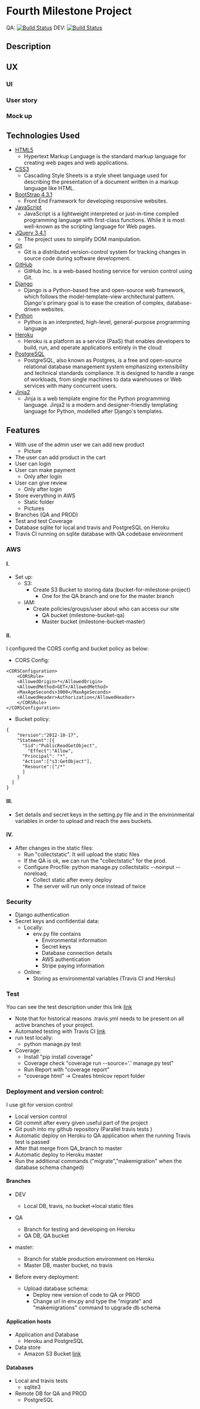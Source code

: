 # Fourth Milestone Project 
QA:
[![Build Status](https://travis-ci.org/IstvanGercsak/Fourth_Milestone_Project-Online-shop.svg?branch=QA_branch)](https://travis-ci.org/IstvanGercsak/Fourth_Milestone_Project-Online-shop)
DEV:
[![Build Status](https://travis-ci.org/IstvanGercsak/Fourth_Milestone_Project-Online-shop.svg?branch=DEV)](https://travis-ci.org/IstvanGercsak/Fourth_Milestone_Project-Online-shop)


## Description

## UX
### UI
### User story
### Mock up

## Technologies Used

- [HTML5](https://www.w3.org/html/)
    - Hypertext Markup Language is the standard markup language for creating web pages and web applications.
- [CSS3](https://www.w3.org/Style/CSS/)
    - Cascading Style Sheets is a style sheet language used for describing the presentation of a document written in a 
    markup language like HTML.
- [BootStrap 4.3.1](https://getbootstrap.com/docs/3.3/)
    - Front End Framework for developing responsive websites.
- [JavaScript](https://developer.mozilla.org/en-US/docs/Web/JavaScript)
    - JavaScript is a lightweight interpreted or just-in-time compiled programming language with first-class functions. While it is most well-known as the scripting language for Web pages.
- [JQuery 3.4.1](https://jquery.com)
    - The project uses to simplify DOM manipulation.
- [Git](https://git-scm.com/)
    - Git is a distributed version-control system for tracking changes in source code during software development.
- [GitHub](https://github.com/)
    - GitHub Inc. is a web-based hosting service for version control using Git.
- [Django](https://www.djangoproject.com/)
    -  Django is a Python-based free and open-source web framework, which follows the model-template-view architectural pattern. Django's primary goal is to ease the creation of complex, database-driven websites.
- [Python](https://www.python.org/)
    - Python is an interpreted, high-level, general-purpose programming language
- [Heroku](https://www.heroku.com/)
    - Heroku is a platform as a service (PaaS) that enables developers to build, run, and operate applications entirely in the cloud
- [PostgreSQL](https://www.postgresql.org/)
    - PostgreSQL, also known as Postgres, is a free and open-source relational database management system emphasizing extensibility and technical standards compliance. It is designed to handle a range of workloads, from single machines to data warehouses or Web services with many concurrent users.
- [Jinja2](https://palletsprojects.com/p/jinja/)
    - Jinja is a web template engine for the Python programming language. Jinja2 is a modern and designer-friendly templating language for Python, modelled after Django's templates.

## Features

- With use of the admin user we can add new product
    - Picture
- The user can add product in the cart
- User can login
- User can make payment
    - Only after login
- User can give review
    - Only after login
- Store everything in AWS
    - Static folder
    - Pictures
- Branches (QA and PROD)
- Test and test Coverage
- Database sqlite for local and travis and PostgreSQL on Heroku
- Travis CI running on sqlite database with QA codebase environment

### AWS
#### I.
- Set up:
    - S3:
        - Create S3 Bucket to storing data (bucket-for-milestone-project)
            - One for the QA branch and one for the master branch
    - IAM:
        - Create policies/groups/user about who can access our site
            - QA bucket (milestone-bucket-qa)
            - Master bucket (milestone-bucket-master)

#### II.
I configured the CORS config and bucket policy as below:
- CORS Config:
```
<CORSConfiguration>
    <CORSRule>
    <AllowedOrigin>*</AllowedOrigin>
    <AllowedMethod>GET</AllowedMethod>
    <MaxAgeSeconds>3000</MaxAgeSeconds>
    <AllowedHeader>Authorization</AllowedHeader>
    </CORSRule>
</CORSConfiguration>
```

- Bucket policy:

```
{
    "Version":"2012-10-17",
    "Statement":[{
      "Sid":"PublicReadGetObject",
        "Effect":"Allow",
      "Principal": "*",
      "Action":["s3:GetObject"],
      "Resource":["/*"
      ]
    }
  ]
}
```
#### III.
- Set details and secret keys in the setting.py file and in the environmental variables in order to upload and reach the aws buckets.

#### IV.
- After changes in the static files:
    - Run "collectstatic". It will upload the static files
    - If the QA is ok, we can run the "collectstatic" for the prod.
    - Configure Procfile: python manage.py collectstatic --noinput --noreload;
        - Collect static after every deploy
        - The server will run only once instead of twice
        
### Security
- Django authentication
- Secret keys and confidential data:
    - Locally:
        - env.py file contains
            - Environmental information
            - Secret keys
            - Database connection details
            - AWS authentication
            - Stripe paying information
    - Online:
        - Storing as environmental variables (Travis CI and Heroku)

### Test

You can see the test description under this link [link](https://github.com/IstvanGercsak/Fourth_Milestone_Project-Online-shop/blob/master/Testing.MD)

- Note that for historical reasons .travis.yml needs to be present on all active branches of your project.
- Automated testing with Travis CI [link](https://travis-ci.org/)
- run test locally:
    - python manage.py test
- Coverage:
    - Install "pip install coverage"
    - Coverage check "coverage run --source='.' manage.py test"
    - Run Report with "coverage report"
    - "coverage html" -> Creates htmlcov report folder 
    
### Deployment and version control:
I use git for version control

- Local version control
- Git commit after every given useful part of the project
- Git push into my github repository (Parallel travis tests )
- Automatic deploy on Heroku to QA application when the running Travis test is passed
- After that merge from QA_branch to master
- Automatic deploy to Heroku master
- Run the additional commands ("migrate","makemigration" when the database schema changed) 

#### Branches
- DEV
    - Local DB, travis, no bucket->local static files
- QA 
    - Branch for testing and developing on Heroku
    - QA DB, QA bucket 
- master:
    - Branch for stable production environment on Heroku
    - Master DB, master bucket, no travis 

- Before every deployment:
    - Upload database schema:
        - Deploy new version of code to QA or PROD
        - Change url in env.py and type the "migrate" and "makemigrations" command to upgrade db schema

#### Application hosts
- Application and Database
    - Heroku and PostgreSQL
- Data store
    - Amazon S3 Bucket [link](https://aws.amazon.com/s3/)

#### Databases

- Local and travis tests
    - sqlite3
- Remote DB for QA and PROD
    - PostgreSQL 

